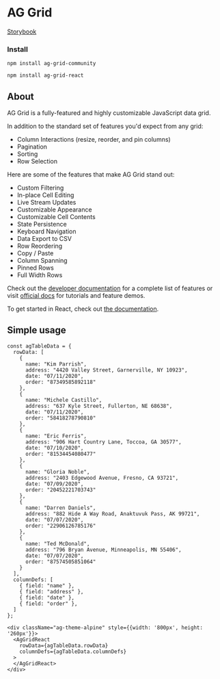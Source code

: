 # AG Grid

[Storybook](https://equinor.github.io/fusion-react-components/?path=/docs/table-aggrid--page)

### Install

```tsx 
npm install ag-grid-community
```
```tsx
npm install ag-grid-react
```

## About

AG Grid is a fully-featured and highly customizable JavaScript data grid.

In addition to the standard set of features you'd expect from any grid:

* Column Interactions (resize, reorder, and pin columns)
* Pagination
* Sorting
* Row Selection

Here are some of the features that make AG Grid stand out:

* Custom Filtering
* In-place Cell Editing
* Live Stream Updates
* Customizable Appearance
* Customizable Cell Contents
* State Persistence
* Keyboard Navigation
* Data Export to CSV
* Row Reordering
* Copy / Paste
* Column Spanning
* Pinned Rows
* Full Width Rows

Check out the [developer documentation](https://www.ag-grid.com/react-data-grid/) for a complete list of features or visit [official docs](https://www.ag-grid.com/react-data-grid/grid-features/) for tutorials and feature demos.

To get started in React, check out [the documentation](https://www.ag-grid.com/react-data-grid/getting-started/).

## Simple usage

```tsx
const agTableData = {
  rowData: [
    {
      name: "Kim Parrish",
      address: "4420 Valley Street, Garnerville, NY 10923",
      date: "07/11/2020",
      order: "87349585892118"
    },
    {
      name: "Michele Castillo",
      address: "637 Kyle Street, Fullerton, NE 68638",
      date: "07/11/2020",
      order: "58418278790810"
    },
    {
      name: "Eric Ferris",
      address: "906 Hart Country Lane, Toccoa, GA 30577",
      date: "07/10/2020",
      order: "81534454080477"
    },
    {
      name: "Gloria Noble",
      address: "2403 Edgewood Avenue, Fresno, CA 93721",
      date: "07/09/2020",
      order: "20452221703743"
    },
    {
      name: "Darren Daniels",
      address: "882 Hide A Way Road, Anaktuvuk Pass, AK 99721",
      date: "07/07/2020",
      order: "22906126785176"
    },
    {
      name: "Ted McDonald",
      address: "796 Bryan Avenue, Minneapolis, MN 55406",
      date: "07/07/2020",
      order: "87574505851064"
    }
  ],
  columnDefs: [
    { field: "name" },
    { field: "address" },
    { field: "date" },
    { field: "order" },
  ]
};

<div className="ag-theme-alpine" style={{width: '800px', height: '260px'}}> 
  <AgGridReact 
    rowData={agTableData.rowData}
    columnDefs={agTableData.columnDefs}
  >
  </AgGridReact>
</div>
```
